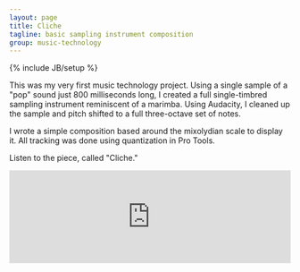 ```yaml
---
layout: page
title: Cliche
tagline: basic sampling instrument composition
group: music-technology
---
```

{% include JB/setup %}

This was my very first music technology project. Using a single sample of a "pop" sound just 800 milliseconds long, I created a full single-timbred sampling instrument reminiscent of a marimba. Using Audacity, I cleaned up the sample and pitch shifted to a full three-octave set of notes.

I wrote a simple composition based around the mixolydian scale to display it. All tracking was done using quantization in Pro Tools.

Listen to the piece, called "Cliche."

<iframe width="100%" height="166" scrolling="no" frameborder="no" src="https://w.soundcloud.com/player/?url=https%3A//api.soundcloud.com/tracks/131887960&amp;auto_play=false&amp;hide_related=false&amp;show_comments=true&amp;show_user=true&amp;show_reposts=false&amp;visual=true"> </iframe>

